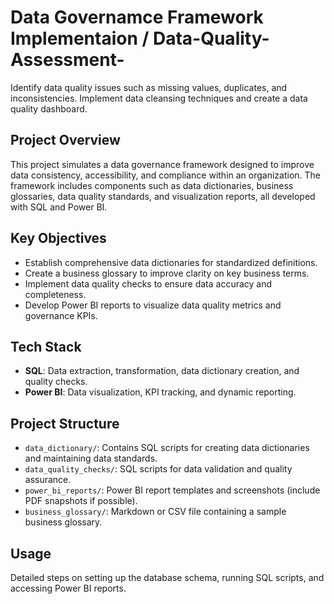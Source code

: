 # Data Governamce Framework Implementaion / Data-Quality-Assessment-
Identify data quality issues such as missing values, duplicates, and inconsistencies. Implement data cleansing techniques and create a data quality dashboard.

## Project Overview
This project simulates a data governance framework designed to improve data consistency, accessibility, and compliance within an organization. The framework includes components such as data dictionaries, business glossaries, data quality standards, and visualization reports, all developed with SQL and Power BI.

## Key Objectives
- Establish comprehensive data dictionaries for standardized definitions.
- Create a business glossary to improve clarity on key business terms.
- Implement data quality checks to ensure data accuracy and completeness.
- Develop Power BI reports to visualize data quality metrics and governance KPIs.

## Tech Stack
- **SQL**: Data extraction, transformation, data dictionary creation, and quality checks.
- **Power BI**: Data visualization, KPI tracking, and dynamic reporting.

## Project Structure
- `data_dictionary/`: Contains SQL scripts for creating data dictionaries and maintaining data standards.
- `data_quality_checks/`: SQL scripts for data validation and quality assurance.
- `power_bi_reports/`: Power BI report templates and screenshots (include PDF snapshots if possible).
- `business_glossary/`: Markdown or CSV file containing a sample business glossary.

## Usage
Detailed steps on setting up the database schema, running SQL scripts, and accessing Power BI reports.
